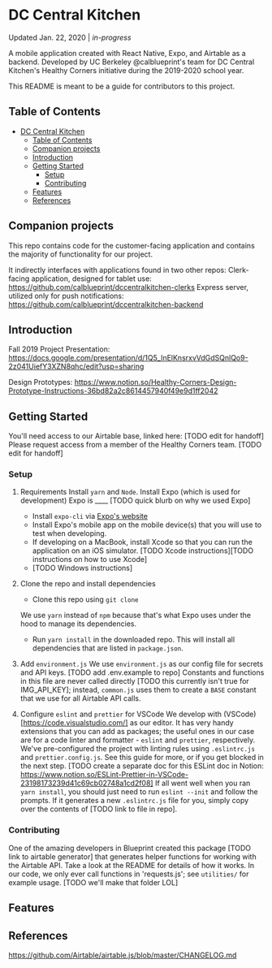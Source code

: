 # DC Central Kitchen

Updated Jan. 22, 2020 | _in-progress_

A mobile application created with React Native, Expo, and Airtable as a backend. Developed by UC Berkeley @calblueprint's team for DC Central Kitchen's Healthy Corners initiative during the 2019-2020 school year.

This README is meant to be a guide for contributors to this project.

## Table of Contents

- [DC Central Kitchen](#dc-central-kitchen)
  - [Table of Contents](#table-of-contents)
  - [Companion projects](#companion-projects)
  - [Introduction](#introduction)
  - [Getting Started](#getting-started)
    - [Setup](#setup)
    - [Contributing](#contributing)
  - [Features](#features)
  - [References](#references)

## Companion projects

This repo contains code for the customer-facing application and contains the majority of functionality for our project.

It indirectly interfaces with applications found in two other repos:
Clerk-facing application, designed for tablet use: https://github.com/calblueprint/dccentralkitchen-clerks
Express server, utilized only for push notifications: https://github.com/calblueprint/dccentralkitchen-backend

## Introduction

Fall 2019 Project Presentation: https://docs.google.com/presentation/d/1Q5_InElKnsrxvVdGdSQnlQo9-2z041UiefY3XZN8qhc/edit?usp=sharing

Design Prototypes: https://www.notion.so/Healthy-Corners-Design-Prototype-Instructions-36bd82a2c8614457940f49e9d1ff2042

## Getting Started

You'll need access to our Airtable base, linked here: [TODO edit for handoff]
Please request access from a member of the Healthy Corners team. [TODO edit for handoff]

### Setup

1. Requirements
   Install `yarn` and `Node`.
   Install Expo (which is used for development)
   Expo is \_\_\_\_ [TODO quick blurb on why we used Expo]

   - Install `expo-cli` via [Expo's website](https://docs.expo.io/versions/latest/get-started/installation/)
   - Install Expo's mobile app on the mobile device(s) that you will use to test when developing.
   - If developing on a MacBook, install Xcode so that you can run the application on an iOS simulator. [TODO Xcode instructions][TODO instructions on how to use Xcode]
   - [TODO Windows instructions]
   
2. Clone the repo and install dependencies
   - Clone this repo using `git clone`
   
   We use `yarn` instead of `npm` because that's what Expo uses under the hood to manage its dependencies.
   - Run `yarn install` in the downloaded repo. This will install all dependencies that are listed in `package.json`.
     
3. Add `environment.js`
   We use `environment.js` as our config file for secrets and API keys. [TODO add .env.example to repo]
   Constants and functions in this file are never called directly [TODO this currently isn't true for IMG_API_KEY]; instead, `common.js` uses them to create a `BASE` constant that we use for all Airtable API calls.
   
4. Configure `eslint` and `prettier` for VSCode
   We develop with (VSCode)[https://code.visualstudio.com/] as our editor. It has very handy extensions that you can add as packages; the useful ones in our case are for a code linter and formatter - `eslint` and `prettier`, respectively.
   We've pre-configured the project with linting rules using `.eslintrc.js` and `prettier.config.js`. See this guide for more, or if you get blocked in the next step. [TODO create a separate doc for this ESLint doc in Notion: https://www.notion.so/ESLint-Prettier-in-VSCode-23198173239d41c69cb02748a1cd2f08]
   If all went well when you ran `yarn install`, you should just need to run `eslint --init` and follow the prompts. If it generates a new `.eslintrc.js` file for you, simply copy over the contents of [TODO link to file in repo].

### Contributing

One of the amazing developers in Blueprint created this package [TODO link to airtable generator] that generates helper functions for working with the Airtable API. Take a look at the README for details of how it works. In our code, we only ever call functions in 'requests.js'; see `utilities/` for example usage. [TODO we'll make that folder LOL]

## Features

## References

https://github.com/Airtable/airtable.js/blob/master/CHANGELOG.md
